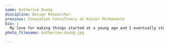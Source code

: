 ```yaml
---
name: Katherine Duong
discipline: Design Researcher
previous: Innovation Consultancy at Kaiser Permanente
bio: |
  My love for making things started at a young age and I eventually studied architecture at University of California, Berkeley. Through this journey, I realized my real passion was in designing for human needs and experiences. Since then, I’ve been tackling the complex worlds of healthcare and local government with human-centered design tools.
photo_filename: katherine-duong.jpg

---
```

